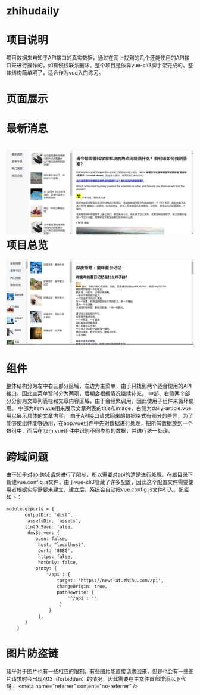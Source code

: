 # zhihudaily

项目说明
===

项目数据来自知乎API接口的真实数据，通过在网上找到的几个还能使用的API接口来进行操作的，如有侵权联系删除。整个项目是依靠vue-cli3脚手架完成的。整体结构简单明了，适合作为vue入门练习。


页面展示
===
最新消息
==
![image](https://github.com/liuzb13/zhihudaily/blob/master/lastednews.PNG)
项目总览
==
![image](https://github.com/liuzb13/zhihudaily/blob/master/totalitem.PNG)


组件
===

整体结构分为左中右三部分区域，左边为主菜单，由于只找到两个适合使用的API接口，因此主菜单暂时分为两项，后期会根据情况继续补充。
中部、右侧两个部分分别为文章列表栏和文章内容区域，由于会频繁调用，因此使用子组件来循环使用。
中部为item.vue用来展示文章列表的title和image，右侧为daily-article.vue用以展示具体的文章内容。
由于API接口请求回来的数据格式有部分的差异，为了能够使组件能够通用，在app.vue组件中先对数据进行处理，把所有数据放到一个数组中，而后在item.vue组件中识别不同类型的数据，并进行统一处理。


跨域问题
===

由于知乎对api跨域请求进行了限制，所以需要对api的清楚进行处理。在跟目录下新建vue.config.js文件，由于vue-cli3隐藏了许多配置，因此这个配置文件需要使用者根据实际需要来建立，建立后，系统会自动把vue.config.js文件引入。配置如下：
```
module.exports = {
       outputDir: 'dist',   
        assetsDir: 'assets', 
       lintOnSave: false, 
        devServer: {
           open: false, 
            host: "localhost", 
            port: '8080',
            https: false,
            hotOnly: false, 
           proxy: {
               '/api': {
                   target: 'https://news-at.zhihu.com/api', 
                   changeOrigin: true,
                   pathRewrite: {
                       '^/api': ''
                    }
                }
            },
       }
    }
 ```

图片防盗链
===

知乎对于图片也有一些相应的限制，有些图片能直接请求回来，但是也会有一些图片请求时会出现403（forbidden）的情况，因此需要在主文件首部增添以下代码：
<meta name="referrer" content="no-referrer" />

